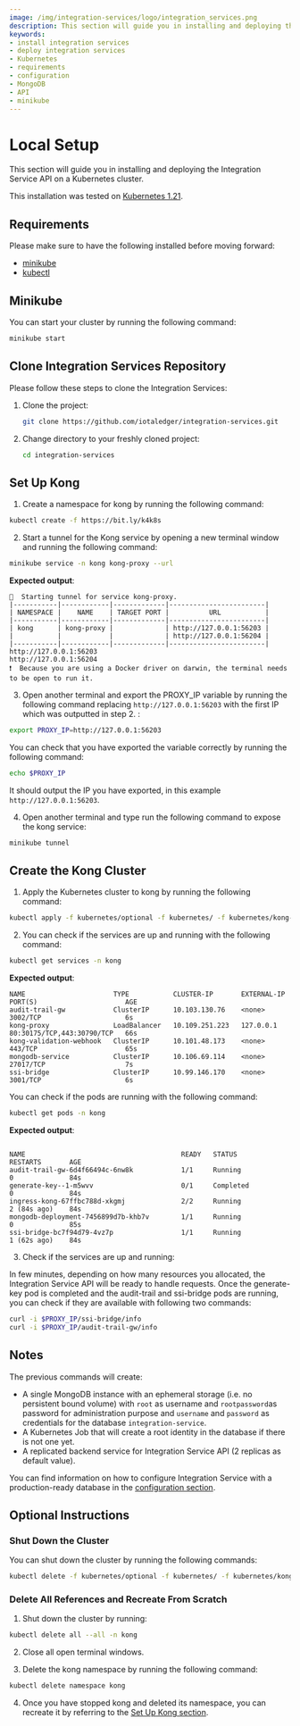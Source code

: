 ```yaml
---
image: /img/integration-services/logo/integration_services.png
description: This section will guide you in installing and deploying the Integration Service API on a Kubernetes cluster.
keywords:
- install integration services
- deploy integration services
- Kubernetes
- requirements
- configuration
- MongoDB
- API
- minikube
---
```


# Local Setup

This section will guide you in installing and deploying the Integration Service API on a Kubernetes cluster.

This installation was tested on [Kubernetes 1.21](https://kubernetes.io/releases/_print/#release-v1-21).

## Requirements

Please make sure to have the following installed before moving forward:

* [minikube](https://minikube.sigs.k8s.io/docs/start/)
* [kubectl](https://kubernetes.io/docs/tasks/tools/#kubectl)

## Minikube

You can start your cluster by running the following command:

```bash
minikube start
```

## Clone Integration Services Repository

Please follow these steps to clone the Integration Services:

1. Clone the project:

    ```bash
    git clone https://github.com/iotaledger/integration-services.git
    ```

2. Change directory to your freshly cloned project:

    ```bash
    cd integration-services
    ```

## Set Up Kong

1. Create a namespace for kong by running the following command:
```bash
kubectl create -f https://bit.ly/k4k8s
```

2. Start a tunnel for the Kong service by opening a new terminal window and running the following command:
```bash
minikube service -n kong kong-proxy --url
```

**Expected output**:

```plaintext
🏃  Starting tunnel for service kong-proxy.
|-----------|------------|-------------|------------------------|
| NAMESPACE |    NAME    | TARGET PORT |          URL           |
|-----------|------------|-------------|------------------------|
| kong      | kong-proxy |             | http://127.0.0.1:56203 |
|           |            |             | http://127.0.0.1:56204 |
|-----------|------------|-------------|------------------------|
http://127.0.0.1:56203
http://127.0.0.1:56204
❗  Because you are using a Docker driver on darwin, the terminal needs to be open to run it.
```

3. Open another terminal and export the PROXY_IP variable by running the following command replacing `http://127.0.0.1:56203` with the first IP which was outputted in step 2. :

```bash
export PROXY_IP=http://127.0.0.1:56203
```

You can check that you have exported the variable correctly by running the following command: 

```bash
echo $PROXY_IP
```
It should output the IP you have exported, in this example `http://127.0.0.1:56203`.

4. Open another terminal and type run the following command to expose the kong service:

```bash
minikube tunnel
```



## Create the Kong Cluster

1. Apply the Kubernetes cluster to kong by running the following command:

```bash
kubectl apply -f kubernetes/optional -f kubernetes/ -f kubernetes/kong-gw --namespace=kong
```

2. You can check if the services are up and running with the following command:

```bash
kubectl get services -n kong
```

**Expected output**:

```plaintext
NAME                      TYPE           CLUSTER-IP       EXTERNAL-IP   PORT(S)                      AGE
audit-trail-gw            ClusterIP      10.103.130.76    <none>        3002/TCP                     6s
kong-proxy                LoadBalancer   10.109.251.223   127.0.0.1     80:30175/TCP,443:30790/TCP   66s
kong-validation-webhook   ClusterIP      10.101.48.173    <none>        443/TCP                      65s
mongodb-service           ClusterIP      10.106.69.114    <none>        27017/TCP                    7s
ssi-bridge                ClusterIP      10.99.146.170    <none>        3001/TCP                     6s
```

You can check if the pods are running with the following command:
```bash
kubectl get pods -n kong
```

**Expected output**:
```plaintext

NAME                                       READY   STATUS                       RESTARTS       AGE
audit-trail-gw-6d4f66494c-6nw8k            1/1     Running                      0              84s
generate-key--1-m5wvv                      0/1     Completed                    0              84s
ingress-kong-67ffbc788d-xkgmj              2/2     Running                      2 (84s ago)    84s
mongodb-deployment-7456899d7b-khb7v        1/1     Running                      0              85s
ssi-bridge-bc7f94d79-4vz7p                 1/1     Running                      1 (62s ago)    84s
```

3. Check if the services are up and running:

In few minutes, depending on how many resources you allocated, the Integration Service API will be ready to handle
requests. Once the generate-key pod is completed and the audit-trail and ssi-bridge pods are running, you can check if they are available with following two commands:

```bash
curl -i $PROXY_IP/ssi-bridge/info
curl -i $PROXY_IP/audit-trail-gw/info
```


## Notes

The previous commands will create:

- A single MongoDB instance with an ephemeral storage (i.e. no persistent bound volume) with `root` as username and `rootpassword`as password for administration purpose and `username` and `password` as credentials for the
  database `integration-service`.
- A Kubernetes Job that will create a root identity in the database if there is not one yet.
- A replicated backend service for Integration Service API (2 replicas as default value).

You can find information on how to configure Integration Service with a production-ready database in
the [configuration section](configuration.md).


## Optional Instructions

### Shut Down the Cluster

You can shut down the cluster by running the following commands:

```bash
kubectl delete -f kubernetes/optional -f kubernetes/ -f kubernetes/kong-gw --namespace=kong
```


### Delete All References and Recreate From Scratch

1. Shut down the cluster by running:

```bash
kubectl delete all --all -n kong
```

2. Close all open terminal windows.

3. Delete the kong namespace by running the following command:
   
```bash
kubectl delete namespace kong
```

4. Once you have stopped kong and deleted its namespace, you can recreate it by referring to the [Set Up Kong section](#set-up-kong).
